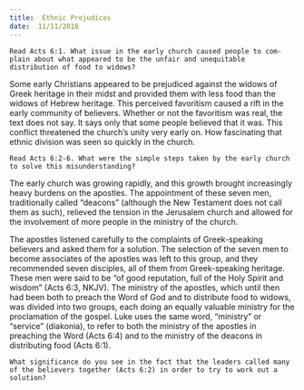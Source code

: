 ```yaml
---
title:  Ethnic Prejudices
date:  11/11/2018
---
```


`Read Acts 6:1. What issue in the early church caused people to com-plain about what appeared to be the unfair and unequitable distribution of food to widows?`

Some early Christians appeared to be prejudiced against the widows of Greek heritage in their midst and provided them with less food than the widows of Hebrew heritage. This perceived favoritism caused a rift in the early community of believers. Whether or not the favoritism was real, the text does not say. It says only that some people believed that it was. This conflict threatened the church’s unity very early on. How fascinating that ethnic division was seen so quickly in the church.

`Read Acts 6:2-6. What were the simple steps taken by the early church to solve this misunderstanding?`

The early church was growing rapidly, and this growth brought increasingly heavy burdens on the apostles. The appointment of these seven men, traditionally called “deacons” (although the New Testament does not call them as such), relieved the tension in the Jerusalem church and allowed for the involvement of more people in the ministry of the church.

The apostles listened carefully to the complaints of Greek-speaking believers and asked them for a solution. The selection of the seven men to become associates of the apostles was left to this group, and they recommended seven disciples, all of them from Greek-speaking heritage. These men were said to be “of good reputation, full of the Holy Spirit and wisdom” (Acts 6:3, NKJV). The ministry of the apostles, which until then had been both to preach the Word of God and to distribute food to widows, was divided into two groups, each doing an equally valuable ministry for the proclamation of the gospel. Luke uses the same word, “ministry” or “service” (diakonia), to refer to both the ministry of the apostles in preaching the Word (Acts 6:4) and to the ministry of the deacons in distributing food (Acts 6:1).

`What significance do you see in the fact that the leaders called many of the believers together (Acts 6:2) in order to try to work out a solution?`